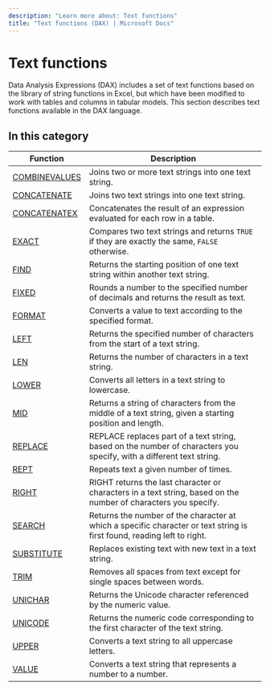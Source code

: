 ```yaml
---
description: "Learn more about: Text functions"
title: "Text functions (DAX) | Microsoft Docs"
---
```

# Text functions

Data Analysis Expressions (DAX) includes a set of text functions based on the library of string functions in Excel, but which have been modified to work with tables and columns in tabular models. This section describes text functions available in the DAX language.  
  
## In this category

|Function  |Description  |
|---------|---------|
|[COMBINEVALUES](combinevalues-function-dax.md)     |   Joins two or more text strings into one text string.       |
|[CONCATENATE](concatenate-function-dax.md)     | Joins two text strings into one text string.         |
|[CONCATENATEX](concatenatex-function-dax.md)      | Concatenates the result of an expression evaluated for each row in a table.          |
|[EXACT](exact-function-dax.md)      | Compares two text strings and returns ``TRUE`` if they are exactly the same, `FALSE` otherwise.        |
|[FIND](find-function-dax.md)     |  Returns the starting position of one text string within another text string.       |
|[FIXED](fixed-function-dax.md)     | Rounds a number to the specified number of decimals and returns the result as text.        |
|[FORMAT](format-function-dax.md)    |  Converts a value to text according to the specified format.         |
|[LEFT](left-function-dax.md)     |  Returns the specified number of characters from the start of a text string.         |
|[LEN](len-function-dax.md)    |  Returns the number of characters in a text string.         |
|[LOWER](lower-function-dax.md)     | Converts all letters in a text string to lowercase.         |
|[MID](mid-function-dax.md)     | Returns a string of characters from the middle of a text string, given a starting position and length.         |
|[REPLACE](replace-function-dax.md)     | REPLACE replaces part of a text string, based on the number of characters you specify, with a different text string.          |
|[REPT](rept-function-dax.md)     |  Repeats text a given number of times.        |
|[RIGHT](right-function-dax.md)    |  RIGHT returns the last character or characters in a text string, based on the number of characters you specify.         |
|[SEARCH](search-function-dax.md)    |  Returns the number of the character at which a specific character or text string is first found, reading left to right.       |
|[SUBSTITUTE](substitute-function-dax.md)     |  Replaces existing text with new text in a text string.         |
|[TRIM](trim-function-dax.md)      |  Removes all spaces from text except for single spaces between words.         |
|[UNICHAR](unichar-function-dax.md)    |  Returns the Unicode character referenced by the numeric value.       |
|[UNICODE](unicode-function-dax.md)    |  Returns the numeric code corresponding to the first character of the text string.       |
|[UPPER](upper-function-dax.md)    |  Converts a text string to all uppercase letters.         |
|[VALUE](value-function-dax.md)     |  Converts a text string that represents a number to a number.       |
